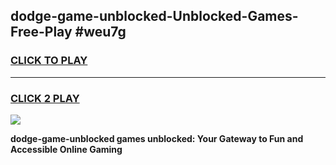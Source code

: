 
## dodge-game-unblocked-Unblocked-Games-Free-Play #weu7g
<h3>
<a href="https://us.freeplayer.one?title=dodge-game-unblocked&ref=9M">CLICK TO PLAY</a></h3>
<hr>

<h3>
<a href="https://us.freeplayer.one?title=dodge-game-unblocked&ref=9M">CLICK 2 PLAY</a>
  
</h3>

<a href="https://us.freeplayer.one?title=dodge-game-unblocked&ref=9M"><img src="https://clearcache.store/games.png"></a>


**dodge-game-unblocked games unblocked: Your Gateway to Fun and Accessible Online Gaming**
